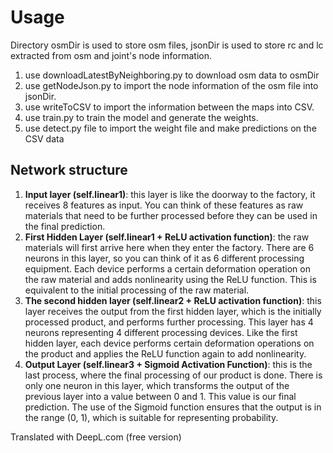 # Usage

Directory osmDir is used to store osm files, jsonDir is used to store rc and lc extracted from osm and joint's node information.

1. use downloadLatestByNeighboring.py to download osm data to osmDir
2. use getNodeJson.py to import the node information of the osm file into jsonDir.
3. use writeToCSV to import the information between the maps into CSV.
4. use train.py to train the model and generate the weights.
5. use detect.py file to import the weight file and make predictions on the CSV data

## Network structure

1. **Input layer (self.linear1)**: this layer is like the doorway to the factory, it receives 8 features as input. You can think of these features as raw materials that need to be further processed before they can be used in the final prediction.
2. **First Hidden Layer (self.linear1 + ReLU activation function)**: the raw materials will first arrive here when they enter the factory. There are 6 neurons in this layer, so you can think of it as 6 different processing equipment. Each device performs a certain deformation operation on the raw material and adds nonlinearity using the ReLU function. This is equivalent to the initial processing of the raw material.
3. **The second hidden layer (self.linear2 + ReLU activation function)**: this layer receives the output from the first hidden layer, which is the initially processed product, and performs further processing. This layer has 4 neurons representing 4 different processing devices. Like the first hidden layer, each device performs certain deformation operations on the product and applies the ReLU function again to add nonlinearity.
4. **Output Layer (self.linear3 + Sigmoid Activation Function)**: this is the last process, where the final processing of our product is done. There is only one neuron in this layer, which transforms the output of the previous layer into a value between 0 and 1. This value is our final prediction. The use of the Sigmoid function ensures that the output is in the range (0, 1), which is suitable for representing probability.

Translated with DeepL.com (free version)